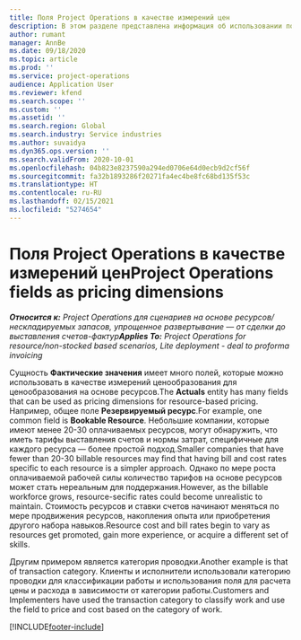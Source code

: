 ```yaml
---
title: Поля Project Operations в качестве измерений цен
description: В этом разделе представлена информация об использовании полей в качестве измерений цен в Dynamics 365 Project Operations.
author: rumant
manager: AnnBe
ms.date: 09/18/2020
ms.topic: article
ms.prod: ''
ms.service: project-operations
audience: Application User
ms.reviewer: kfend
ms.search.scope: ''
ms.custom: ''
ms.assetid: ''
ms.search.region: Global
ms.search.industry: Service industries
ms.author: suvaidya
ms.dyn365.ops.version: ''
ms.search.validFrom: 2020-10-01
ms.openlocfilehash: 04b823e8237590a294ed0706e64d0ecb9d2cf56f
ms.sourcegitcommit: fa32b1893286f20271fa4ec4be8fc68bd135f53c
ms.translationtype: HT
ms.contentlocale: ru-RU
ms.lasthandoff: 02/15/2021
ms.locfileid: "5274654"
---
```

# <a name="project-operations-fields-as-pricing-dimensions"></a><span data-ttu-id="bf43f-103">Поля Project Operations в качестве измерений цен</span><span class="sxs-lookup"><span data-stu-id="bf43f-103">Project Operations fields as pricing dimensions</span></span>

<span data-ttu-id="bf43f-104">_**Относится к:** Project Operations для сценариев на основе ресурсов/нескладируемых запасов, упрощенное развертывание — от сделки до выставления счетов-фактур_</span><span class="sxs-lookup"><span data-stu-id="bf43f-104">_**Applies To:** Project Operations for resource/non-stocked based scenarios, Lite deployment - deal to proforma invoicing_</span></span>

<span data-ttu-id="bf43f-105">Сущность **Фактические значения** имеет много полей, которые можно использовать в качестве измерений ценообразования для ценообразования на основе ресурсов.</span><span class="sxs-lookup"><span data-stu-id="bf43f-105">The **Actuals** entity has many fields that can be used as pricing dimensions for resource-based pricing.</span></span> <span data-ttu-id="bf43f-106">Например, общее поле **Резервируемый ресурс**.</span><span class="sxs-lookup"><span data-stu-id="bf43f-106">For example, one common field is **Bookable Resource**.</span></span> <span data-ttu-id="bf43f-107">Небольшие компании, которые имеют менее 20-30 оплачиваемых ресурсов, могут обнаружить, что иметь тарифы выставления счетов и нормы затрат, специфичные для каждого ресурса — более простой подход.</span><span class="sxs-lookup"><span data-stu-id="bf43f-107">Smaller companies that have fewer than 20-30 billable resources may find that having bill and cost rates specific to each resource is a simpler approach.</span></span> <span data-ttu-id="bf43f-108">Однако по мере роста оплачиваемой рабочей силы количество тарифов на основе ресурсов может стать нереальным для поддержания.</span><span class="sxs-lookup"><span data-stu-id="bf43f-108">However, as the billable workforce grows, resource-secific rates could become unrealistic to maintain.</span></span> <span data-ttu-id="bf43f-109">Стоимость ресурсов и ставки счетов начинают меняться по мере продвижения ресурсов, накопления опыта или приобретения другого набора навыков.</span><span class="sxs-lookup"><span data-stu-id="bf43f-109">Resource cost and bill rates begin to vary as resources get promoted, gain more experience, or acquire a different set of skills.</span></span> 

<span data-ttu-id="bf43f-110">Другим примером является категория проводки.</span><span class="sxs-lookup"><span data-stu-id="bf43f-110">Another example is that of transaction category.</span></span> <span data-ttu-id="bf43f-111">Клиенты и исполнители использовали категорию проводки для классификации работы и использования поля для расчета цены и расхода в зависимости от категории работы.</span><span class="sxs-lookup"><span data-stu-id="bf43f-111">Customers and Implementers have used the transaction category to classify work and use the field to price and cost based on the category of work.</span></span>


[!INCLUDE[footer-include](../includes/footer-banner.md)]